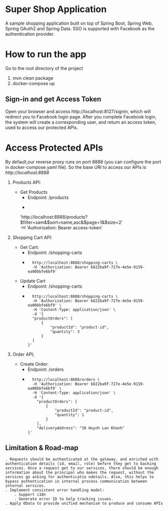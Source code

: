 # Super Shop Application
A sample shopping application built on top of Spring Boot, Spring Web, Spring OAuth2 and Spring Data. SSO is supported with Facebook as the authentication provider.

# How to run the app
Go to the root directory of the project
1. mvn clean package
2. docker-compose up

## Sign-in and get Access Token
Open your browser and access http://localhost:8127/signin, which will redirect you to Facebook login page. After you complete Facebook login, the system will create a corresponding user, and return an access token, used to access our protected APIs.

# Access Protected APIs
By default,our reverse proxy runs on port 8888 (you can configure the port in docker-compose.yaml file). So the base URI to access our APIs is _http://localhost:8888_

1. Products API:
    * Get Products
        * Endpoint: /products
        * ```curl -X GET \
        'http://localhost:8888/products?$filter=sam&$sort=name,asc&$page=1&$size=2' \
        -H 'Authorization: Bearer access-token'

2. Shopping Cart API:
    * Get Cart:
        * Endpoint: /shopping-carts
        * ```curl -X GET \
            http://localhost:8888/shopping-carts \
            -H 'Authorization: Bearer b822ba9f-727e-4e5e-9159-ea00bbfe6bf9'
    * Update Cart
        * Endpoint: /shopping-carts
        * ```curl -X PUT \
            http://localhost:8888/shopping-carts \
            -H 'Authorization: Bearer b822ba9f-727e-4e5e-9159-ea00bbfe6bf9' \
            -H 'Content-Type: application/json' \
            -d '{
          	"productOrders": [
          		{
          			"productId": "product-id",
          			"quantity": 3
          		}
          	]
          }'
          
3. Order API;
    * Create Order:
        * Endpoint: /orders
        * ```curl -X POST \
            http://localhost:8888/orders \
            -H 'Authorization: Bearer b822ba9f-727e-4e5e-9159-ea00bbfe6bf9' \
            -H 'Content-Type: application/json' \
            -d '{
              "productOrders": [
                  {
                      "productId": "product-id",
                      "quantity": 1
                  }
              ],
              "deliveryAddress": "38 Huynh Lan Khanh"
          }'

## Limitation & Road-map
	. Requests should be authenticated at the gateway, and enriched with authentication details (id, email, role) before they get to backing services. Once a request get to our services, there should be enough information about the principal who makes the request, without the services go asking for authenticatio ndetails. Also, this helps to bypass authentication in internal process communication between internal services.
	. Implement consistent error handling model:
		. Support i18n
		. Generate error ID to help tracking issues.
	. Apply OData to provide unified mechanism to produce and consume APIs